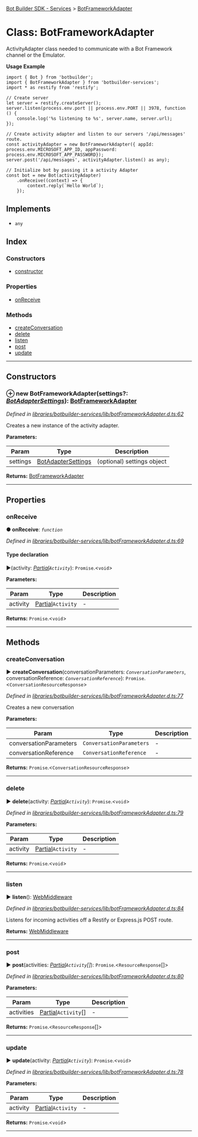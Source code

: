 [Bot Builder SDK - Services](../README.md) > [BotFrameworkAdapter](../classes/botbuilder_services.botframeworkadapter.md)



# Class: BotFrameworkAdapter


ActivityAdapter class needed to communicate with a Bot Framework channel or the Emulator.

**Usage Example**

    import { Bot } from 'botbuilder';
    import { BotFrameworkAdapter } from 'botbuilder-services';
    import * as restify from 'restify';

    // Create server
    let server = restify.createServer();
    server.listen(process.env.port || process.env.PORT || 3978, function () {
        console.log('%s listening to %s', server.name, server.url);
    });

    // Create activity adapter and listen to our servers '/api/messages' route.
    const activityAdapter = new BotFrameworkAdapter({ appId: process.env.MICROSOFT_APP_ID, appPassword: process.env.MICROSOFT_APP_PASSWORD});
    server.post('/api/messages', activityAdapter.listen() as any);

    // Initialize bot by passing it a activity Adapter
    const bot = new Bot(activityAdapter)
        .onReceive((context) => {
            context.reply(`Hello World`);
        });

## Implements

* `any`

## Index

### Constructors

* [constructor](botbuilder_services.botframeworkadapter.md#constructor)


### Properties

* [onReceive](botbuilder_services.botframeworkadapter.md#onreceive)


### Methods

* [createConversation](botbuilder_services.botframeworkadapter.md#createconversation)
* [delete](botbuilder_services.botframeworkadapter.md#delete)
* [listen](botbuilder_services.botframeworkadapter.md#listen)
* [post](botbuilder_services.botframeworkadapter.md#post)
* [update](botbuilder_services.botframeworkadapter.md#update)



---
## Constructors
<a id="constructor"></a>


### ⊕ **new BotFrameworkAdapter**(settings?: *[BotAdapterSettings](../interfaces/botbuilder_services.botadaptersettings.md)*): [BotFrameworkAdapter](botbuilder_services.botframeworkadapter.md)


*Defined in [libraries/botbuilder-services/lib/botFrameworkAdapter.d.ts:62](https://github.com/Microsoft/botbuilder-js/blob/6102823/libraries/botbuilder-services/lib/botFrameworkAdapter.d.ts#L62)*



Creates a new instance of the activity adapter.


**Parameters:**

| Param | Type | Description |
| ------ | ------ | ------ |
| settings | [BotAdapterSettings](../interfaces/botbuilder_services.botadaptersettings.md)   |  (optional) settings object |





**Returns:** [BotFrameworkAdapter](botbuilder_services.botframeworkadapter.md)

---


## Properties
<a id="onreceive"></a>

###  onReceive

**●  onReceive**:  *`function`* 

*Defined in [libraries/botbuilder-services/lib/botFrameworkAdapter.d.ts:69](https://github.com/Microsoft/botbuilder-js/blob/6102823/libraries/botbuilder-services/lib/botFrameworkAdapter.d.ts#L69)*


#### Type declaration
►(activity: *[Partial]()`Activity`*): `Promise`.<`void`>



**Parameters:**

| Param | Type | Description |
| ------ | ------ | ------ |
| activity | [Partial]()`Activity`   |  - |





**Returns:** `Promise`.<`void`>






___


## Methods
<a id="createconversation"></a>

###  createConversation

► **createConversation**(conversationParameters: *`ConversationParameters`*, conversationReference: *`ConversationReference`*): `Promise`.<`ConversationResourceResponse`>



*Defined in [libraries/botbuilder-services/lib/botFrameworkAdapter.d.ts:77](https://github.com/Microsoft/botbuilder-js/blob/6102823/libraries/botbuilder-services/lib/botFrameworkAdapter.d.ts#L77)*



Creates a new conversation


**Parameters:**

| Param | Type | Description |
| ------ | ------ | ------ |
| conversationParameters | `ConversationParameters`   |  - |
| conversationReference | `ConversationReference`   |  - |





**Returns:** `Promise`.<`ConversationResourceResponse`>







___

<a id="delete"></a>

###  delete

► **delete**(activity: *[Partial]()`Activity`*): `Promise`.<`void`>



*Defined in [libraries/botbuilder-services/lib/botFrameworkAdapter.d.ts:79](https://github.com/Microsoft/botbuilder-js/blob/6102823/libraries/botbuilder-services/lib/botFrameworkAdapter.d.ts#L79)*



**Parameters:**

| Param | Type | Description |
| ------ | ------ | ------ |
| activity | [Partial]()`Activity`   |  - |





**Returns:** `Promise`.<`void`>





___

<a id="listen"></a>

###  listen

► **listen**(): [WebMiddleware](../interfaces/botbuilder_services.webmiddleware.md)



*Defined in [libraries/botbuilder-services/lib/botFrameworkAdapter.d.ts:84](https://github.com/Microsoft/botbuilder-js/blob/6102823/libraries/botbuilder-services/lib/botFrameworkAdapter.d.ts#L84)*



Listens for incoming activities off a Restify or Express.js POST route.




**Returns:** [WebMiddleware](../interfaces/botbuilder_services.webmiddleware.md)





___

<a id="post"></a>

###  post

► **post**(activities: *[Partial]()`Activity`[]*): `Promise`.<`ResourceResponse`[]>



*Defined in [libraries/botbuilder-services/lib/botFrameworkAdapter.d.ts:80](https://github.com/Microsoft/botbuilder-js/blob/6102823/libraries/botbuilder-services/lib/botFrameworkAdapter.d.ts#L80)*



**Parameters:**

| Param | Type | Description |
| ------ | ------ | ------ |
| activities | [Partial]()`Activity`[]   |  - |





**Returns:** `Promise`.<`ResourceResponse`[]>





___

<a id="update"></a>

###  update

► **update**(activity: *[Partial]()`Activity`*): `Promise`.<`void`>



*Defined in [libraries/botbuilder-services/lib/botFrameworkAdapter.d.ts:78](https://github.com/Microsoft/botbuilder-js/blob/6102823/libraries/botbuilder-services/lib/botFrameworkAdapter.d.ts#L78)*



**Parameters:**

| Param | Type | Description |
| ------ | ------ | ------ |
| activity | [Partial]()`Activity`   |  - |





**Returns:** `Promise`.<`void`>





___


